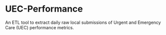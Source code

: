 # UEC-Performance
An ETL tool to extract daily raw local submissions of Urgent and Emergency Care (UEC) performance metrics.
